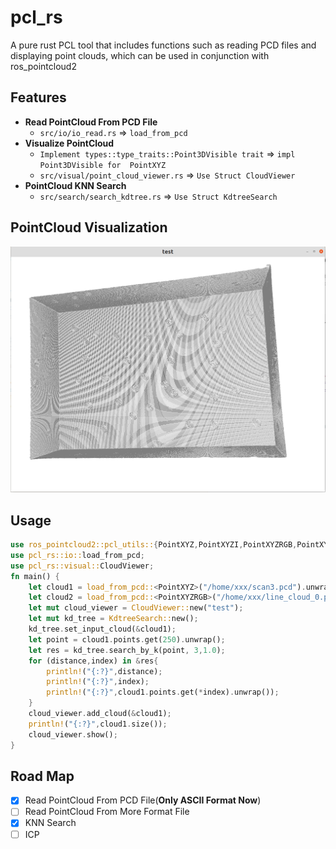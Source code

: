# pcl_rs

A pure rust PCL tool that includes functions such as reading PCD files and displaying point clouds, which can be used in conjunction with ros_pointcloud2

## Features

- **Read PointCloud From PCD File**
  - `src/io/io_read.rs` => `load_from_pcd`
- **Visualize PointCloud**
  - `Implement types::type_traits::Point3DVisible trait` => `impl Point3DVisible for  PointXYZ`
  - `src/visual/point_cloud_viewer.rs` => `Use Struct CloudViewer`
- **PointCloud KNN Search**
  - `src/search/search_kdtree.rs` => `Use Struct KdtreeSearch`
## PointCloud Visualization

![avatar](./assets/point_cloud.png)

## Usage

```rust
use ros_pointcloud2::pcl_utils::{PointXYZ,PointXYZI,PointXYZRGB,PointXYZRGBA,PointXYZRGBNormal,PointXYZINormal,PointXYZL,PointXYZRGBL,PointXYZNormal};
use pcl_rs::io::load_from_pcd;
use pcl_rs::visual::CloudViewer;
fn main() {
    let cloud1 = load_from_pcd::<PointXYZ>("/home/xxx/scan3.pcd").unwrap();  //(**Only ASCII Format Now**)
    let cloud2 = load_from_pcd::<PointXYZRGB>("/home/xxx/line_cloud_0.pcd").unwrap();
    let mut cloud_viewer = CloudViewer::new("test");
    let mut kd_tree = KdtreeSearch::new();
    kd_tree.set_input_cloud(&cloud1);
    let point = cloud1.points.get(250).unwrap();
    let res = kd_tree.search_by_k(point, 3,1.0);
    for (distance,index) in &res{
        println!("{:?}",distance);
        println!("{:?}",index);
        println!("{:?}",cloud1.points.get(*index).unwrap());
    }
    cloud_viewer.add_cloud(&cloud1);
    println!("{:?}",cloud1.size());
    cloud_viewer.show();
}


```

## Road Map
- [X] Read PointCloud From PCD File(**Only ASCII Format Now**)
- [ ] Read PointCloud From More Format File
- [X] KNN Search
- [ ] ICP 
